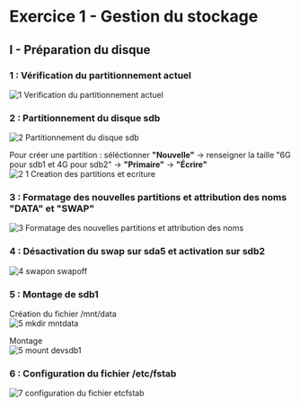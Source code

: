 # Exercice 1 - Gestion du stockage  

## I - Préparation du disque  

### 1 : Vérification du partitionnement actuel  
![1 Verification du partitionnement actuel](https://github.com/user-attachments/assets/46a55fd3-3066-4513-998e-8607f5006a9b)

### 2 : Partitionnement du disque sdb  
![2 Partitionnement du disque sdb](https://github.com/user-attachments/assets/5a05b84e-5d65-4d1b-b886-f5ed2e8177e9)

Pour créer une partition : séléctionner **"Nouvelle"** -> renseigner la taille "6G pour sdb1 et 4G pour sdb2" -> **"Primaire"** -> **"Écrire"**  
![2 1 Creation des partitions et ecriture](https://github.com/user-attachments/assets/13b82615-71db-418a-a915-6420ab1473b2)

### 3 : Formatage des nouvelles partitions et attribution des noms "DATA" et "SWAP"
![3 Formatage des nouvelles partitions et attribution des noms](https://github.com/user-attachments/assets/f545910b-c988-455b-b708-cb42bf2bf5aa)

### 4 : Désactivation du swap sur sda5 et activation sur sdb2  
![4 swapon swapoff](https://github.com/user-attachments/assets/62924773-d370-4ac6-b64e-9200191eeb3d)

### 5 : Montage de sdb1
Création du fichier /mnt/data    
![5 mkdir mntdata](https://github.com/user-attachments/assets/5ed47f9f-f19d-4281-ac26-e0e1f22bdcac)  

Montage  
![5 mount devsdb1](https://github.com/user-attachments/assets/a2b8bb19-4afb-448f-a9c1-9cf06d67b285)

### 6 : Configuration du fichier /etc/fstab  
![7 configuration du fichier etcfstab](https://github.com/user-attachments/assets/b1d11584-0d87-452c-86bc-5a434c503a2e)

